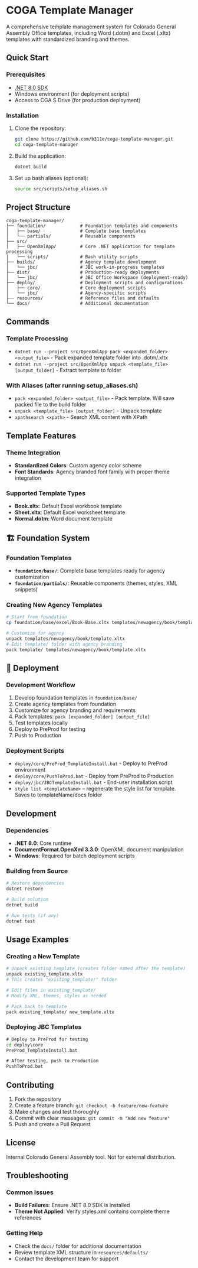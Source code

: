# COGA Template Manager

A comprehensive template management system for Colorado General Assembly Office templates, including Word (.dotm) and Excel (.xltx) templates with standardized branding and themes.

## Quick Start

### Prerequisites
- [.NET 8.0 SDK](https://dotnet.microsoft.com/download/dotnet/8.0)
- Windows environment (for deployment scripts)
- Access to CGA S Drive (for production deployment)

### Installation
1. Clone the repository:
   ```bash
   git clone https://github.com/b311e/coga-template-manager.git
   cd coga-template-manager
   ```

2. Build the application:
   ```bash
   dotnet build
   ```

3. Set up bash aliases (optional):
   ```bash
   source src/scripts/setup_aliases.sh
   ```

## Project Structure

```
coga-template-manager/
├── foundation/             # Foundation templates and components
│   ├── base/               # Complete base templates
│   └── partials/           # Reusable components
├── src/
│   ├── OpenXmlApp/         # Core .NET application for template processing
│   └── scripts/            # Bash utility scripts
├── builds/                 # Agency template development
│   └── jbc/                # JBC work-in-progress templates
├── dist/                   # Production-ready deployments
│   └── jbc/                # JBC Office Workspace (deployment-ready)
├── deploy/                 # Deployment scripts and configurations
│   ├── core/               # Core deployment scripts
│   └── jbc/                # Agency-specific scripts
├── resources/              # Reference files and defaults
└── docs/                   # Additional documentation
```

## Commands

### Template Processing
- `dotnet run --project src/OpenXmlApp pack <expanded_folder> <output_file>` - Pack expanded template folder into .dotm/.xltx
- `dotnet run --project src/OpenXmlApp unpack <template_file> [output_folder]` - Extract template to folder

### With Aliases (after running setup_aliases.sh)
- `pack <expanded_folder> <output_file>` - Pack template. Will save packed file to the build folder
- `unpack <template_file> [output_folder]` - Unpack template
- `xpathsearch <xpath>` - Search XML content with XPath

## Template Features

### Theme Integration
- **Standardized Colors**: Custom agency color scheme
- **Font Standards**: Agency branded font family with proper theme integration

### Supported Template Types
- **Book.xltx**: Default Excel workbook template
- **Sheet.xltx**: Default Excel worksheet template  
- **Normal.dotm**: Word document template

## 🏗️ Foundation System

### Foundation Templates
- **`foundation/base/`**: Complete base templates ready for agency customization
- **`foundation/partials/`**: Reusable components (themes, styles, XML snippets)

### Creating New Agency Templates
```bash
# Start from foundation
cp foundation/base/excel/Book-Base.xltx templates/newagency/book/template.xltx

# Customize for agency
unpack templates/newagency/book/template.xltx
# Edit template/ folder with agency branding
pack template/ templates/newagency/book/template.xltx
```

## 🚀 Deployment

### Development Workflow
1. Develop foundation templates in `foundation/base/`
2. Create agency templates from foundation
3. Customize for agency branding and requirements
4. Pack templates: `pack [expanded_folder] [output_file]`
5. Test templates locally
4. Deploy to PreProd for testing
5. Push to Production

### Deployment Scripts
- `deploy/core/PreProd_TemplateInstall.bat` - Deploy to PreProd environment
- `deploy/core/PushToProd.bat` - Deploy from PreProd to Production
- `deploy/jbc/JBCTemplateInstall.bat` - End-user installation script
- `style list <templateName>` – regenerate the style list for template. Saves to templateName/docs folder

## Development

### Dependencies
- **.NET 8.0**: Core runtime
- **DocumentFormat.OpenXml 3.3.0**: OpenXML document manipulation
- **Windows**: Required for batch deployment scripts

### Building from Source
```bash
# Restore dependencies
dotnet restore

# Build solution
dotnet build

# Run tests (if any)
dotnet test
```

## Usage Examples

### Creating a New Template
```bash
# Unpack existing template (creates folder named after the template)
unpack existing_template.xltx
# This creates "existing_template/" folder

# Edit files in existing_template/
# Modify XML, themes, styles as needed

# Pack back to template
pack existing_template/ new_template.xltx
```

### Deploying JBC Templates
```cmd
# Deploy to PreProd for testing
cd deploy\core
PreProd_TemplateInstall.bat

# After testing, push to Production
PushToProd.bat
```

## Contributing

1. Fork the repository
2. Create a feature branch: `git checkout -b feature/new-feature`
3. Make changes and test thoroughly
4. Commit with clear messages: `git commit -m "Add new feature"`
5. Push and create a Pull Request

## License

Internal Colorado General Assembly tool. Not for external distribution.

## Troubleshooting

### Common Issues
- **Build Failures**: Ensure .NET 8.0 SDK is installed
- **Theme Not Applied**: Verify styles.xml contains complete theme references

### Getting Help
- Check the `docs/` folder for additional documentation
- Review template XML structure in `resources/defaults/`
- Contact the development team for support
